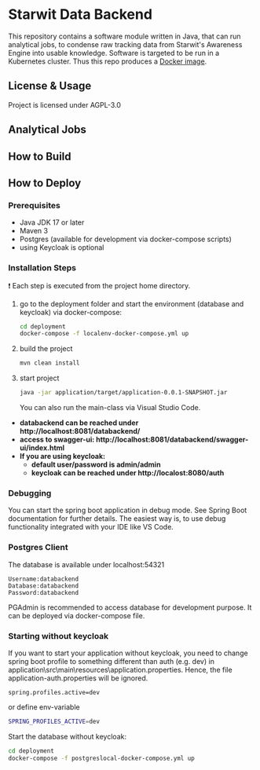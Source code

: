 # Starwit Data Backend
This repository contains a software module written in Java, that can run analytical jobs, to condense raw tracking data from Starwit's Awareness Engine into usable knowledge. Software is targeted to be run in a Kubernetes cluster. Thus this repo produces a [Docker image](https://hub.docker.com/repository/docker/starwitorg/databackend/general).

## License & Usage
Project is licensed under AGPL-3.0

## Analytical Jobs

## How to Build

## How to Deploy


### Prerequisites

* Java JDK 17 or later
* Maven 3
* Postgres (available for development via docker-compose scripts)
* using Keycloak is optional

### Installation Steps

:exclamation: Each step is executed from the project home directory.

1) go to the deployment folder and start the environment (database and keycloak) via docker-compose:

    ```bash
    cd deployment
    docker-compose -f localenv-docker-compose.yml up
    ```

2) build the project

    ```bash
    mvn clean install
    ```

4) start project

    ```bash
    java -jar application/target/application-0.0.1-SNAPSHOT.jar
    ```
   You can also run the main-class via Visual Studio Code.

* **databackend can be reached under http://localhost:8081/databackend/**
* **access to swagger-ui: http://localhost:8081/databackend/swagger-ui/index.html**
* **If you are using keycloak:**
    * **default user/password is admin/admin**
    * **keycloak can be reached under http://localost:8080/auth**

### Debugging

You can start the spring boot application in debug mode. See Spring Boot documentation for further details. The easiest way is, to use debug functionality integrated with your IDE like VS Code.

### Postgres Client

The database is available under localhost:54321

```
Username:databackend
Database:databackend
Password:databackend
```
PGAdmin is recommended to access database for development purpose. It can be deployed via docker-compose file.

### Starting without keycloak

If you want to start your application without keycloak, you need to change spring boot profile to something different than auth (e.g. dev) in application\src\main\resources\application.properties. Hence, the file application-auth.properties will be ignored.

```properties
spring.profiles.active=dev
```

or define env-variable

```bash
SPRING_PROFILES_ACTIVE=dev
```

Start the database without keycloak:

```bash
cd deployment
docker-compose -f postgreslocal-docker-compose.yml up
```
